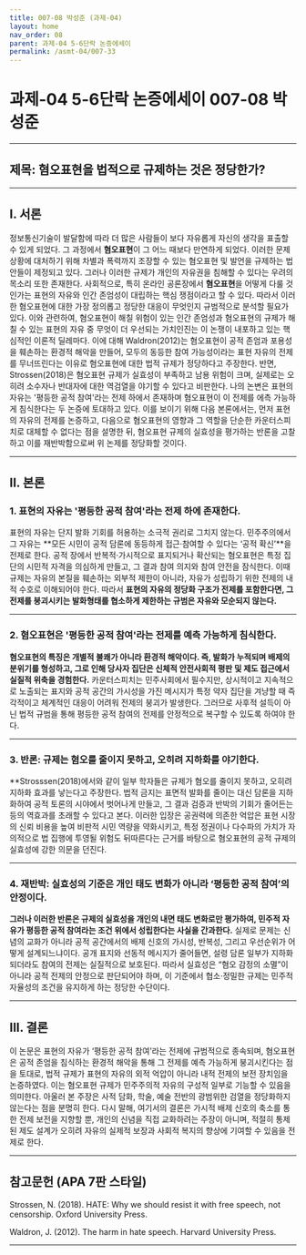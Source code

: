 ```yaml
---
title: 007-08 박성준 (과제-04)
layout: home
nav_order: 08
parent: 과제-04 5-6단락 논증에세이
permalink: /asmt-04/007-33
---
```


# 과제-04 5-6단락 논증에세이 007-08 박성준 

---

## 제목: 혐오표현을 법적으로 규제하는 것은 정당한가?

---

## I. 서론


정보통신기술이 발달함에 따라 더 많은 사람들이 보다 자유롭게 자신의 생각을 표출할 수 있게 되었다. 그 과정에서 **혐오표현**이 그 어느 때보다 만연하게 되었다. 이러한 문제 상황에 대처하기 위해 차별과 폭력까지 조장할 수 있는 혐오표현 및 발언을 규제하는 법안들이 제정되고 있다. 그러나 이러한 규제가 개인의 자유권을 침해할 수 있다는 우려의 목소리 또한 존재한다. 사회적으로, 특히 온라인 공론장에서 **혐오표현**을 어떻게 다룰 것인가는 표현의 자유와 인간 존엄성이 대립하는 핵심 쟁점이라고 할 수 있다. 따라서 이러한 혐오표현에 대한 가장 정의롭고 정당한 대응이 무엇인지 규범적으로 분석할 필요가 있다. 이와 관련하여, 혐오표현이 해칠 위험이 있는 인간 존엄성과 혐오표현의 규제가 해칠 수 있는 표현의 자유 중 무엇이 더 우선되는 가치인진는 이 논쟁이 내포하고 있는 핵심적인 이론적 딜레마다. 이에 대해 Waldron(2012)는 혐오표현이 공적 존엄과 포용성을 훼손하는 환경적 해악을 만들어, 모두의 동등한 참여 가능성이라는 표현 자유의 전제를 무너뜨린다는 이유로 혐오표현에 대한 법적 규제가 정당하다고 주장한다. 반면, Strossen(2018)은 혐오표현 규제가 실효성이 부족하고 남용 위험이 크며, 실제로는 오히려 소수자나 반대자에 대한 역검열을 야기할 수 있다고 비판한다. 나의 논변은 표현의 자유는 '평등한 공적 참여'라는 전제 하에서 존재하며 혐오표현이 이 전제를 에측 가능하게 침식한다는 두 논증에 토대하고 있다. 이를 보이기 위해 다음 본론에서는, 먼저 표현의 자유의 전제를 논증하고, 다음으로 혐오표현의 영향과 그 역할을 단순한 카운터스피치로 대체할 수 없다는 점을 설명한 뒤, 혐오표현 규제의 실효성을 평가하는 반론을 고찰하고 이를 재반박함으로써 위 논제를 정당화할 것이다. 

---

## II. 본론

### 1. 표현의 자유는 '평등한 공적 참여'라는 전제 하에 존재한다. 

표현의 자유는 단지 발화 기회를 허용하는 소극적 권리로 그치지 않는다. 민주주의에서 그 자유는 **모든 시민이 공적 담론에 동등하게 접근·참여할 수 있다는 ‘공적 확신’**을 전제로 한다. 공적 장에서 반복적·가시적으로 표지되거나 확산되는 혐오표현은 특정 집단의 시민적 자격을 의심하게 만들고, 그 결과 참여 의지와 참여 안전을 잠식한다. 이때 규제는 자유의 본질을 훼손하는 외부적 제한이 아니라, 자유가 성립하기 위한 전제의 내적 수호로 이해되어야 한다. 따라서 **표현의 자유의 정당화 구조가 전제를 포함한다면, 그 전제를 붕괴시키는 발화형태를 협소하게 제한하는 규범은 자유와 모순되지 않는다.**

---

### 2. 혐오표현은 '평등한 공적 참여'라는 전제를 예측 가능하게 침식한다.

**혐오표현의 특징은 개별적 불쾌가 아니라 환경적 해악이다. 즉, 발화가 누적되며 배제의 분위기를 형성하고, 그로 인해 당사자 집단은 신체적 안전사회적 평판 및 제도 접근에서 실질적 위축을 경험한다.** 카운터스피치는 민주사회에서 필수지만, 상시적이고 지속적으로 노출되는 표지와 공적 공간의 가시성을 가진 메시지가 특정 약자 집단을 겨냥할 때 즉각적이고 체계적인 대응이 어려워 전제의 붕괴가 발생한다. 그러므로 사후적 설득이 아닌 법적 규범을 통해 평등한 공적 참여의 전제를 안정적으로 복구할 수 있도록 하여야 한다.

---

### 3. 반론: 규제는 혐오를 줄이지 못하고, 오히려 지하화를 야기한다.

**Strosssen(2018)에서와 같이 일부 학자들은 규제가 혐오를 줄이지 못하고, 오히려 지하화 효과를 낳는다고 주장한다. 법적 금지는 표면적 발화를 줄이는 대신 담론을 지하화하여 공적 토론의 시야에서 벗어나게 만들고, 그 결과 검증과 반박의 기회가 줄어든는 등의 역효과를 초래할 수 있다고 본다. 이러한 입장은 공권력에 의존한 억압은 표현 시장의 신뢰 비용을 높여 비판적 시민 역량을 약화시키고, 특정 정권이나 다수파의 가치가 자의적으로 법 집행에 투영될 위험도 뒤따른다는 근거를 바탕으로 혐오표현의 공적 규제의 실효성에 강한 의문을 던진다. 

---

### 4. 재반박: 실효성의 기준은 개인 태도 변화가 아니라 ‘평등한 공적 참여’의 안정이다.


**그러나 이러한 반론은 규제의 실효성을 개인의 내면 태도 변화로만 평가하여, 민주적 자유가 평등한 공적 참여라는 조건 위에서 성립한다는 사실을 간과한다.** 실제로 문제는 신념의 교화가 아니라 공적 공간에서의 배제 신호의 가시성, 반복성, 그리고 우선순위가 어떻게 설계되느냐이다. 공개 표지와 선동적 메시지가 줄어들면, 설령 담론 일부가 지하화되더라도 참여의 전제는 실질적으로 보호된다. 따라서 실효성은 “혐오 감정의 소멸”이 아니라 공적 전제의 안정으로 판단되어야 하며, 이 기준에서 협소·정밀한 규제는 민주적 자율성의 조건을 유지하게 하는 정당한 수단이다.

---

## III. 결론 

이 논문은 표현의 자유가 ‘평등한 공적 참여’라는 전제에 규범적으로 종속되며, 혐오표현은 공적 존엄을 침식하는 환경적 해악을 통해 그 전제를 예측 가능하게 붕괴시킨다는 점을 토대로, 법적 규제가 표현의 자유의 외적 억압이 아니라 내적 전제의 보전 장치임을 논증하였다. 이는 혐오표현 규제가 민주주의적 자유의 구성적 일부로 기능할 수 있음을 의미한다. 아울러 본 주장은 사적 담화, 학술, 예술 전반의 광범위한 검열을 정당화하지 않는다는 점을 분명히 한다. 다시 말해, 여기서의 결론은 가시적 배제 신호의 축소를 통한 전제 보전을 지향할 뿐, 개인의 신념을 직접 교화하려는 주장이 아니며, 적절히 통제된 제도 설계가 오히려 자유의 실제적 보장과 사회적 복지의 향상에 기여할 수 있음을 전제로 한다.

---

## 참고문헌 (APA 7판 스타일)

Strossen, N. (2018). HATE: Why we should resist it with free speech, not censorship. Oxford University Press.

Waldron, J. (2012). The harm in hate speech. Harvard University Press.

---